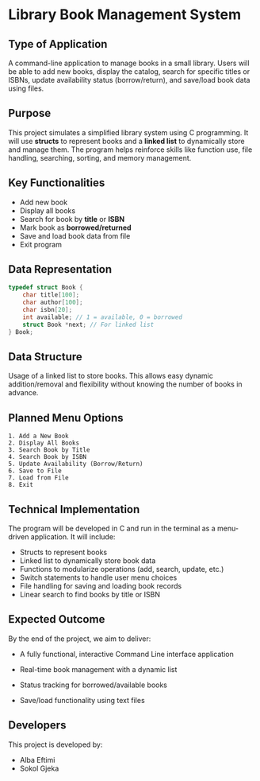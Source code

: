 # Library Book Management System

##  Type of Application  
A command-line application to manage books in a small library. Users will be able to add new books, display the catalog, search for specific titles or ISBNs, update availability status (borrow/return), and save/load book data using files.

##  Purpose  
This project simulates a simplified library system using C programming. It will use **structs** to represent books and a **linked list** to dynamically store and manage them. The program helps reinforce skills like function use, file handling, searching, sorting, and memory management.

## Key Functionalities  
- Add new book  
- Display all books  
- Search for book by **title** or **ISBN**  
- Mark book as **borrowed/returned**  
- Save and load book data from file  
- Exit program

##  Data Representation
```c
typedef struct Book {
    char title[100];
    char author[100];
    char isbn[20];
    int available; // 1 = available, 0 = borrowed
    struct Book *next; // For linked list
} Book;
```
## Data Structure

Usage of a linked list to store books. This allows easy dynamic addition/removal and flexibility without knowing the number of books in advance.

## Planned Menu Options
```
1. Add a New Book  
2. Display All Books  
3. Search Book by Title  
4. Search Book by ISBN  
5. Update Availability (Borrow/Return)  
6. Save to File  
7. Load from File  
8. Exit
```
## Technical Implementation
The program will be developed in C and run in the terminal as a menu-driven application. It will include:

- Structs to represent books
- Linked list to dynamically store book data
- Functions to modularize operations (add, search, update, etc.)
- Switch statements to handle user menu choices
- File handling for saving and loading book records
- Linear search to find books by title or ISBN


## Expected Outcome

By the end of the project, we aim to deliver:

- A fully functional, interactive Command Line interface application

- Real-time book management with a dynamic list

- Status tracking for borrowed/available books

- Save/load functionality using text files

## Developers
This project is developed by:

- Alba Eftimi
- Sokol Gjeka
